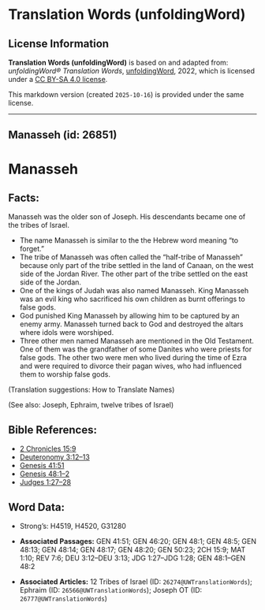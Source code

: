 # Translation Words (unfoldingWord)

## License Information

**Translation Words (unfoldingWord)** is based on and adapted from: _unfoldingWord® Translation Words_, [unfoldingWord](https://unfoldingword.org/utw), 2022, which is licensed under a [CC BY-SA 4.0 license](https://creativecommons.org/licenses/by-sa/4.0/legalcode.en).

This markdown version (created `2025-10-16`) is provided under the same license.



--------------------------------

## Manasseh (id: 26851)

Manasseh
========

Facts:
------

Manasseh was the older son of Joseph. His descendants became one of the tribes of Israel.

* The name Manasseh is similar to the the Hebrew word meaning “to forget.”
* The tribe of Manasseh was often called the “half\-tribe of Manasseh” because only part of the tribe settled in the land of Canaan, on the west side of the Jordan River. The other part of the tribe settled on the east side of the Jordan.
* One of the kings of Judah was also named Manasseh. King Manasseh was an evil king who sacrificed his own children as burnt offerings to false gods.
* God punished King Manasseh by allowing him to be captured by an enemy army. Manasseh turned back to God and destroyed the altars where idols were worshiped.
* Three other men named Manasseh are mentioned in the Old Testament. One of them was the grandfather of some Danites who were priests for false gods. The other two were men who lived during the time of Ezra and were required to divorce their pagan wives, who had influenced them to worship false gods.

(Translation suggestions: How to Translate Names)

(See also: Joseph, Ephraim, twelve tribes of Israel)

Bible References:
-----------------

* [2 Chronicles 15:9](https://ref.ly/2Chr15:9)
* [Deuteronomy 3:12–13](https://ref.ly/Deut3:12-Deut3:13)
* [Genesis 41:51](https://ref.ly/Gen41:51)
* [Genesis 48:1–2](https://ref.ly/Gen48:1-Gen48:2)
* [Judges 1:27–28](https://ref.ly/Judg1:27-Judg1:28)

Word Data:
----------

* Strong’s: H4519, H4520, G31280

* **Associated Passages:** GEN 41:51; GEN 46:20; GEN 48:1; GEN 48:5; GEN 48:13; GEN 48:14; GEN 48:17; GEN 48:20; GEN 50:23; 2CH 15:9; MAT 1:10; REV 7:6; DEU 3:12–DEU 3:13; JDG 1:27–JDG 1:28; GEN 48:1–GEN 48:2
* **Associated Articles:** 12 Tribes of Israel (ID: `26274@UWTranslationWords`); Ephraim (ID: `26566@UWTranslationWords`); Joseph OT (ID: `26777@UWTranslationWords`)

